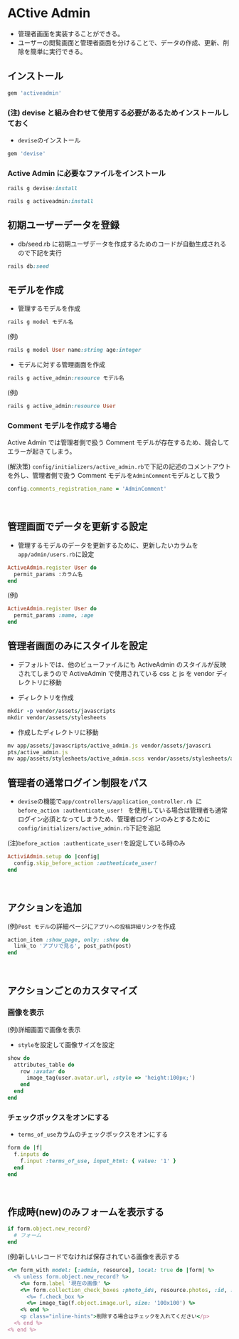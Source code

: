 # ACtive Admin
- 管理者画面を実装することができる。
- ユーザーの閲覧画面と管理者画面を分けることで、データの作成、更新、削除を簡単に実行できる。

## インストール

  
```ruby
gem 'activeadmin'
```
### (注) devise と組み合わせて使用する必要があるためインストールしておく
- `devise`のインストール

```ruby
gem 'devise'
```
  
### Active Admin に必要なファイルをインストール

```ruby
rails g devise:install
```
```ruby
rails g activeadmin:install
```
  
## 初期ユーザーデータを登録
- db/seed.rb に初期ユーザデータを作成するためのコードが自動生成されるので下記を実行

```ruby
rails db:seed
```

## モデルを作成
- 管理するモデルを作成
　　
```ruby
rails g model モデル名
```
  
(例)
```ruby
rails g model User name:string age:integer
```
  
- モデルに対する管理画面を作成

```ruby
rails g active_admin:resource モデル名
```
  
(例)
```ruby
rails g active_admin:resource User
```
  
### Comment モデルを作成する場合
Active Admin では管理者側で扱う Comment モデルが存在するため、競合してエラーが起きてしまう。
  
(解決策)
`config/initializers/active_admin.rb`で下記の記述のコメントアウトを外し、管理者側で扱う Comment モデルを`AdminComment`モデルとして扱う
```rb
config.comments_registration_name = 'AdminComment'
```
  
<br>
  
## 管理画面でデータを更新する設定
- 管理するモデルのデータを更新するために、更新したいカラムを`app/admin/users.rb`に設定

```ruby
ActiveAdmin.register User do
  permit_params :カラム名
end
```
  
(例)
```ruby
ActiveAdmin.register User do
  permit_params :name, :age
end
```
  
## 管理者画面のみにスタイルを設定
- デフォルトでは、他のビューファイルにも ActiveAdmin のスタイルが反映されてしまうので ActiveAdmin で使用されている css と js を vendor ディレクトリに移動
  
- ディレクトリを作成
  
```ruby
mkdir -p vendor/assets/javascripts
mkdir vendor/assets/stylesheets
```
  
- 作成したディレクトリに移動
  
```ruby
mv app/assets/javascripts/active_admin.js vendor/assets/javascri
pts/active_admin.js
mv app/assets/stylesheets/active_admin.scss vendor/assets/stylesheets/active_admin.scss
```
  
## 管理者の通常ログイン制限をパス
- `devise`の機能で`app/controllers/application_controller.rb `に`before_action :authenticate_user! `
を使用している場合は管理者も通常ログイン必須となってしまうため、管理者ログインのみとするために`config/initializers/active_admin.rb`下記を追記
  
(注)`before_action :authenticate_user!`を設定している時のみ
```ruby
ActiviAdmin.setup do |config|
  config.skip_before_action :authenticate_user!
end
```
  
<br>
  
## アクションを追加
(例)`Post モデル`の詳細ページに`アプリへの投稿詳細リンク`を作成
```rb
action_item :show_page, only: :show do
  link_to 'アプリで見る', post_path(post)
end
```
  
<br>
  
## アクションごとのカスタマイズ
### 画像を表示
(例)詳細画面で画像を表示
- `style`を設定して画像サイズを設定
```rb
show do
  attributes_table do
    row :avatar do
      image_tag(user.avatar.url, :style => 'height:100px;')
    end
  end
end
```
  
### チェックボックスをオンにする
- `terms_of_use`カラムのチェックボックスをオンにする
```rb
form do |f|
  f.inputs do
    f.input :terms_of_use, input_html: { value: '1' }
  end
end
```
  
<br>
  
## 作成時(new)のみフォームを表示する
```rb
if form.object.new_record?
  # フォーム
end
```
(例)新しいレコードでなければ保存されている画像を表示する
```rb
<%= form_with model: [:admin, resource], local: true do |form| %>
  <% unless form.object.new_record? %>
    <%= form.label '現在の画像' %>
    <%= form.collection_check_boxes :photo_ids, resource.photos, :id, :image, checked: false, include_hidden: false do |f| %>
      <%= f.check_box %>
      <%= image_tag(f.object.image.url, size: '100x100') %>
    <% end %>
    <p class="inline-hints">削除する場合はチェックを入れてください</p>
  <% end %>
<% end %>
```
